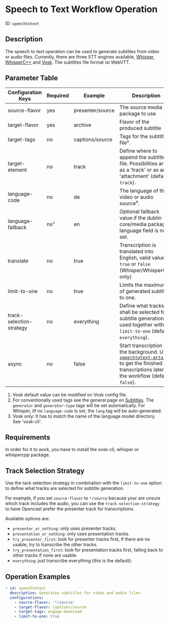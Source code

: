 Speech to Text Workflow Operation
==============================

ID: `speechtotext`

Description
-----------

The speech to text operation can be used to generate subtitles from video or audio files. Currently, there are three
STT engines available, [Whisper](../configuration/transcription.configuration/whisper.md),
[WhisperC++](../configuration/transcription.configuration/whispercpp.md) and
[Vosk](../configuration/transcription.configuration/vosk.md).
The subtitles file format ist WebVTT.


Parameter Table
---------------

| Configuration Keys       | Required | Example          | Description
|--------------------------|----------|------------------|-------------
| source-flavor            | yes      | presenter/source | The source media package to use
| target-flavor            | yes      | archive          | Flavor of the produced subtitle
| target-tags              | no       | captions/source  | Tags for the subtitle file².
| target-element           | no       | track            | Define where to append the subtitles file. Possibilities are: as a 'track' or as an 'attachment' (default: `track`).
| language-code            | no       | de               | The language of the video or audio source³.
| language-fallback        | no¹      | en               | Optional fallback value if the dublin core/media package language field is not set.
| translate                | no       | true             | Transcription is translated into English, valid values `true` or `false` (Whisper/WhisperC++ only)
| limit-to-one             | no       | true             | Limits the maximum of generated subtitles to one.
| track-selection-strategy | no       | everything       | Define what tracks shall be selected for subtitle generation if used together with `limit-to-one` (default: `everything`).
| async                    | no       | false            | Start transcription in the background. Use [`speechtotext-attach`](speechtotext-attach-woh.md) to get the finished transcriptions later in the workflow (default: `false`).


1. Vosk default value can be modified on Vosk config file.
2. For conventionally used tags see the general page on [Subtitles](../configuration/subtitles.md). The `generator`
   and `generator-type` tags will be set automatically. For Whisper, iIf no `language-code` is set, the `lang` tag will
   be auto-generated.
3. Vosk only: It has to match the name of the language model directory. See 'vosk-cli'.

Requirements
------------

In order for it to work, you have to install the vosk-cli, whisper or whispercpp package.

Track Selection Strategy
------------------------

Use the tack selection strategy in combination with the `limit-to-one` option to define  what tracks are selected for
subtitle generation.

For example, if you set `source-flavor` to `*/source` because your are unsure which track includes the audio, you can
use the `track-selection-strategy` to have Opencast prefer the presenter track for transcriptions.

Available options are:

 - `presenter_or_nothing`: only uses presenter tracks.
 - `presentation_or_nothing`: only uses presentation tracks.
 - `try_presenter_first`: look for presenter tracks first, if there are no usable, try to transcribe the other tracks.
 - `try_presentation_first`: look for presentation tracks first, falling back to other tracks if none are usable.
 - `everything`: just transcribe everything (this is the default).


Operation Examples
------------------

```yaml
- id: speechtotext
  description: Generates subtitles for video and audio files
  configurations:
    - source-flavor: '*/source'
    - target-flavor: captions/source
    - target-tags: engage-download
    - limit-to-one: true
```
